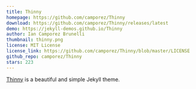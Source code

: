 ```yaml
---
title: Thinny
homepage: https://github.com/camporez/Thinny
download: https://github.com/camporez/Thinny/releases/latest
demo: https://jekyll-demos.github.io/Thinny
author: Ian Camporez Brunelli
thumbnail: thinny.png
license: MIT License
license_link: https://github.com/camporez/Thinny/blob/master/LICENSE
github_repo: camporez/Thinny
stars: 223
---
```


[Thinny](https://github.com/camporez/Thinny) is a beautiful and simple
Jekyll theme.

